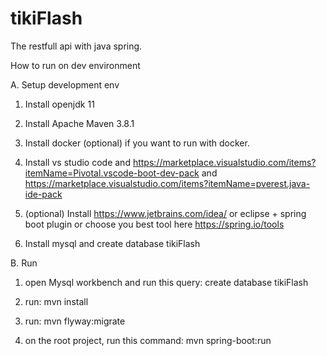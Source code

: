 # tikiFlash
The restfull api with java spring.

How to run on dev environment

A. Setup development env

1. Install openjdk 11

2. Install Apache Maven 3.8.1

3. Install docker (optional) if you want to run with docker.

4. Install vs studio code and https://marketplace.visualstudio.com/items?itemName=Pivotal.vscode-boot-dev-pack and https://marketplace.visualstudio.com/items?itemName=pverest.java-ide-pack

5. (optional) Install https://www.jetbrains.com/idea/ or eclipse + spring boot plugin or choose you best tool here  https://spring.io/tools

6. Install mysql and create database tikiFlash


B. Run
1. open Mysql workbench and run this query: create database tikiFlash

2. run: mvn install

3. run: mvn flyway:migrate

4. on the root project, run this command: mvn spring-boot:run



